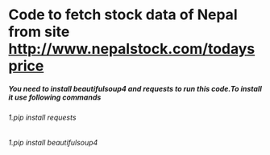 # Code to fetch stock data of Nepal from site http://www.nepalstock.com/todaysprice
##### You need to install beautifulsoup4 and requests to run this code.To install it use following commands
###### 1.pip install requests
###### 1.pip install beautifulsoup4

